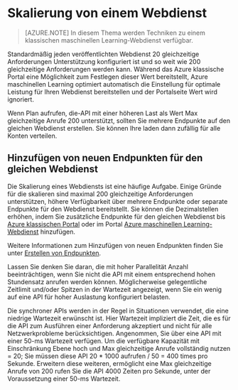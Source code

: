 <properties
   pageTitle="Webdienst Skalierung | Microsoft Azure"
   description="Erfahren Sie, wie einen Webdienst skalieren, indem zunehmender Parallelität und Hinzufügen von neuen Endpunkten."
   services="machine-learning"
   documentationCenter=""
   authors="neerajkh"
   manager="srikants"
   editor="cgronlun"
   keywords="Azure maschinellen learning, Web Services, Operationalization, Skalierung, Endpunkt, Parallelität"
   />
<tags
   ms.service="machine-learning"
   ms.devlang="NA"
   ms.workload="data-services"
   ms.tgt_pltfrm="na"
   ms.topic="article"
   ms.date="10/05/2016"
   ms.author="neerajkh"/>

# <a name="scaling-a-web-service"></a>Skalierung von einem Webdienst

>[AZURE.NOTE] In diesem Thema werden Techniken zu einem klassischen maschinellen Learning-Webdienst verfügbar. 

Standardmäßig jeden veröffentlichten Webdienst 20 gleichzeitige Anforderungen Unterstützung konfiguriert ist und so weit wie 200 gleichzeitige Anforderungen werden kann. Während das Azure klassische Portal eine Möglichkeit zum Festlegen dieser Wert bereitstellt, Azure maschinellen Learning optimiert automatisch die Einstellung für optimale Leistung für Ihren Webdienst bereitstellen und der Portalseite Wert wird ignoriert. 

Wenn Plan aufrufen, die-API mit einer höheren Last als Wert Max gleichzeitige Anrufe 200 unterstützt, sollten Sie mehrere Endpunkte auf den gleichen Webdienst erstellen. Sie können Ihre laden dann zufällig für alle Konten verteilen.

## <a name="add-new-endpoints-for-same-web-service"></a>Hinzufügen von neuen Endpunkten für den gleichen Webdienst

Die Skalierung eines Webdiensts ist eine häufige Aufgabe. Einige Gründe für die skalieren sind maximal 200 gleichzeitige Anforderungen unterstützen, höhere Verfügbarkeit über mehrere Endpunkte oder separate Endpunkte für den Webdienst bereitstellt. Sie können die Dezimalstellen erhöhen, indem Sie zusätzliche Endpunkte für den gleichen Webdienst bis [Azure klassischen Portal](https://manage.windowsazure.com/) oder im Portal [Azure maschinellen Learning-Webdienst](https://services.azureml.net/) hinzufügen.

Weitere Informationen zum Hinzufügen von neuen Endpunkten finden Sie unter [Erstellen von Endpunkten](machine-learning-create-endpoint.md).

Lassen Sie denken Sie daran, die mit hoher Parallelität Anzahl beeinträchtigen, wenn Sie nicht die API mit einem entsprechend hohen Stundensatz anrufen werden können. Möglicherweise gelegentliche Zeitlimit und/oder Spitzen in der Wartezeit angezeigt, wenn Sie ein wenig auf eine API für hoher Auslastung konfiguriert belasten.

Die synchroner APIs werden in der Regel in Situationen verwendet, die eine niedrige Wartezeit erwünscht ist. Hier Wartezeit impliziert die Zeit, die es für die API zum Ausführen einer Anforderung akzeptiert und nicht für alle Netzwerkprobleme berücksichtigen. Angenommen, Sie über eine API mit einer 50-ms Wartezeit verfügen. Um die verfügbare Kapazität mit Einschränkung Ebene hoch und Max gleichzeitige Anrufe vollständig nutzen = 20; Sie müssen diese API 20 * 1000 aufrufen / 50 = 400 times pro Sekunde. Erweitern diese weiteren, ermöglicht eine Max gleichzeitige Anrufe von 200 rufen Sie die API 4000 Zeiten pro Sekunde, unter der Voraussetzung einer 50-ms Wartezeit.

<!--Image references-->
[1]: ./media/machine-learning-scaling-webservice/machlearn-1.png
[2]: ./media/machine-learning-scaling-webservice/machlearn-2.png
